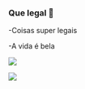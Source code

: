 ### Que legal 💙

-Coisas super legais

-A vida é bela

![](https://media.tenor.com/rYo6IjHd4L4AAAAM/smurfs-dancing-cutley-smurf.gif)

![](https://media.tenor.com/kiQt-irJ-wkAAAAi/telling-dialogues.gif)
